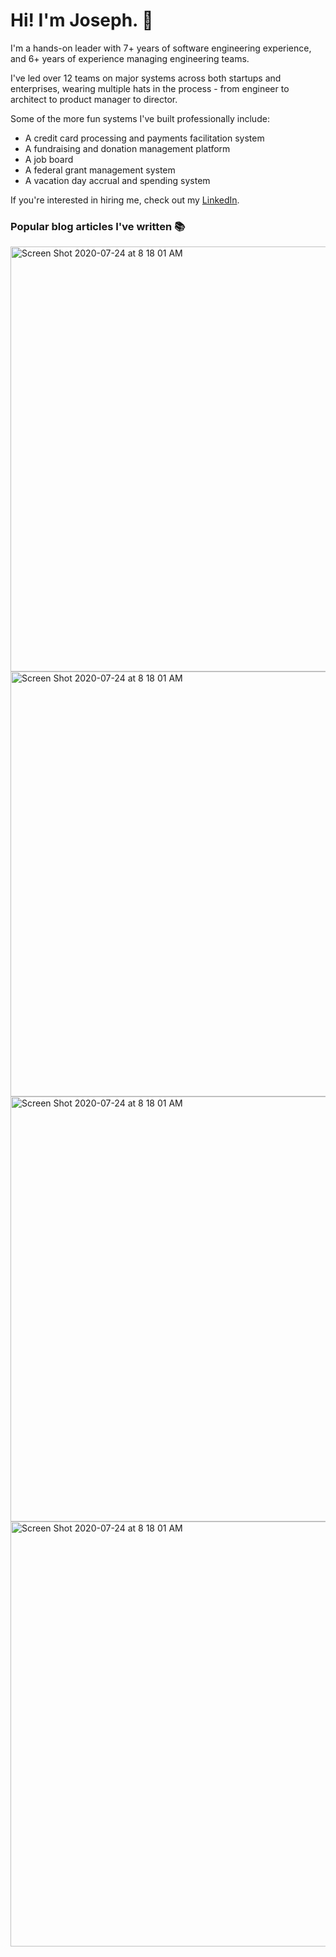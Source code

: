 # Hi! I'm Joseph. :wave:

I'm a hands-on leader with 7+ years of software engineering experience, and 6+ years of experience managing engineering teams.

I've led over 12 teams on major systems across both startups and enterprises, wearing multiple hats in the process - from engineer to architect to product manager to director.

Some of the more fun systems I've built professionally include:
* A credit card processing and payments facilitation system
* A fundraising and donation management platform
* A job board
* A federal grant management system
* A vacation day accrual and spending system

If you're interested in hiring me, check out my [LinkedIn](https://www.linkedin.com/in/jgefroh/).

### Popular blog articles I've written :books:

<a href="https://medium.com/@jgefroh/how-to-communicate-effectively-as-a-leader-ad49d3f081cc">
<img width="680" alt="Screen Shot 2020-07-24 at 8 18 01 AM" src="https://user-images.githubusercontent.com/1077095/88408141-fe5ce000-cd87-11ea-9034-30070cb371a3.png">
</a>

<a href="https://medium.com/@jgefroh/a-guide-to-using-nginx-for-static-websites-d96a9d034940">
<img width="680" alt="Screen Shot 2020-07-24 at 8 18 01 AM" src="https://user-images.githubusercontent.com/1077095/88407470-02d4c900-cd87-11ea-9a09-c923ac9de4f4.png">
</a>

<a href="https://medium.com/@jgefroh/software-architecture-image-uploading-67997101a034">
<img width="680" alt="Screen Shot 2020-07-24 at 8 18 01 AM" src="https://user-images.githubusercontent.com/1077095/88407517-12541200-cd87-11ea-8234-467ae52de832.png">
</a>


<a href="https://medium.com/@jgefroh/how-i-scaled-a-software-systems-performance-by-35-000-6dacd63732df">
<img width="680" alt="Screen Shot 2020-07-24 at 8 18 01 AM" src="https://user-images.githubusercontent.com/1077095/88407547-1b44e380-cd87-11ea-9c7d-b1e68dcf23b5.png">
</a>

